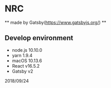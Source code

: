 # NRC

** made by Gatsby(https://www.gatsbyjs.org/) **  

## Develop environment
-   node.js 10.10.0
-   yarn 1.9.4
-   macOS 10.13.6
-   React v16.5.2
-   Gatsby v2
  
2018/09/24